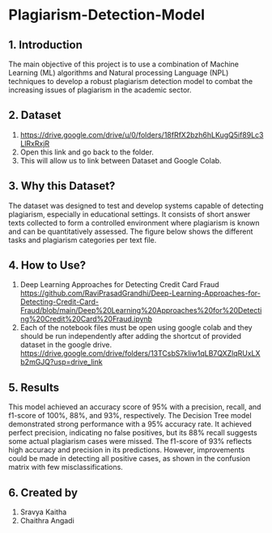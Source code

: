 # Plagiarism-Detection-Model
## 1. Introduction 
The main objective of this project is to use a combination of Machine Learning (ML) algorithms and Natural processing Language (NPL) techniques to develop a robust plagiarism detection model to combat the increasing issues of plagiarism in the academic sector.

## 2. Dataset
1. https://drive.google.com/drive/u/0/folders/18fRfX2bzh6hLKugQ5if89Lc3LlRxRxjR
2. Open this link and go back to the folder.
3. This will allow us to link between Dataset and Google Colab.

## 3. Why this Dataset? 
The dataset was designed to test and develop systems capable of detecting plagiarism, especially in educational settings. It consists of short answer texts collected to form a controlled environment where plagiarism is known and can be quantitatively assessed. The figure below shows the different tasks and plagiarism categories per text file.

## 4. How to Use?
1. Deep Learning Approaches for Detecting Credit Card Fraud
https://github.com/RaviPrasadGrandhi/Deep-Learning-Approaches-for-Detecting-Credit-Card-Fraud/blob/main/Deep%20Learning%20Approaches%20for%20Detecting%20Credit%20Card%20Fraud.ipynb
2. Each of the notebook files must be open using google colab and they should be run independently after adding the shortcut of provided dataset in the google drive.
https://drive.google.com/drive/folders/13TCsbS7kIiw1qLB7QXZlqRUxLXb2mGJQ?usp=drive_link
## 5. Results
This model achieved an accuracy score of 95% with a precision, recall, and f1-score of 100%, 88%, and 93%, respectively. The Decision Tree model demonstrated strong performance with a 95% accuracy rate. It achieved perfect precision, indicating no false positives, but its 88% recall suggests some actual plagiarism cases were missed. The f1-score of 93% reflects high accuracy and precision in its predictions. However, improvements could be made in detecting all positive cases, as shown in the confusion matrix with few misclassifications.

## 6. Created by 

1. Sravya Kaitha
2. Chaithra Angadi
